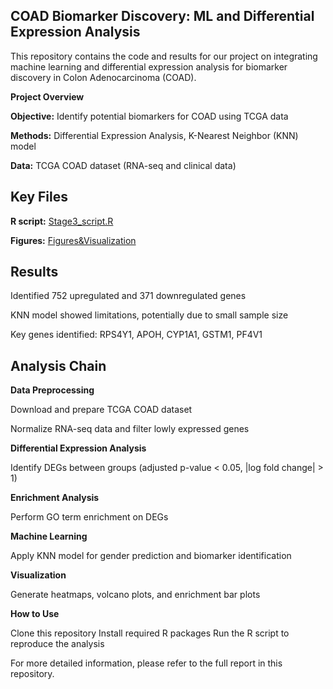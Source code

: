 ## COAD Biomarker Discovery: ML and Differential Expression Analysis
This repository contains the code and results for our project on integrating machine learning and differential expression analysis for biomarker discovery in Colon Adenocarcinoma (COAD).

**Project Overview**

**Objective:** Identify potential biomarkers for COAD using TCGA data

**Methods:** Differential Expression Analysis, K-Nearest Neighbor (KNN) model

**Data:** TCGA COAD dataset (RNA-seq and clinical data)

## Key Files

**R script:** [Stage3_script.R](https://github.com/MercyOFrancis/hackbio-cancer-internship/blob/main/Stage%203/Code/stage3_script.R)

**Figures:** [Figures&Visualization](https://github.com/MercyOFrancis/hackbio-cancer-internship/tree/a374ccce1e603791a8c4cab8ccc2a9d7e8a2c42f/Stage%203/Figures%20%26%20Visualization)


## Results

Identified 752 upregulated and 371 downregulated genes

KNN model showed limitations, potentially due to small sample size

Key genes identified: RPS4Y1, APOH, CYP1A1, GSTM1, PF4V1

## Analysis Chain

**Data Preprocessing**

Download and prepare TCGA COAD dataset

Normalize RNA-seq data and filter lowly expressed genes


**Differential Expression Analysis**

Identify DEGs between groups (adjusted p-value < 0.05, |log fold change| > 1)


**Enrichment Analysis**

Perform GO term enrichment on DEGs


**Machine Learning**

Apply KNN model for gender prediction and biomarker identification


**Visualization**

Generate heatmaps, volcano plots, and enrichment bar plots



**How to Use**

Clone this repository
Install required R packages
Run the R script to reproduce the analysis

For more detailed information, please refer to the full report in this repository.
